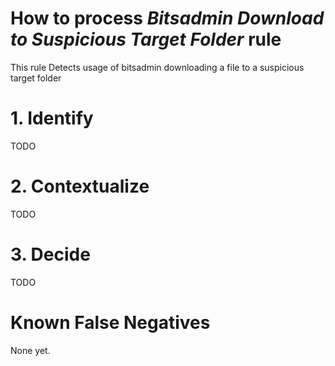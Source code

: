 # How to process *Bitsadmin Download to Suspicious Target Folder* rule
This rule Detects usage of bitsadmin downloading a file to a suspicious target folder

# 1. Identify
TODO

# 2. Contextualize
TODO

# 3. Decide
TODO

# Known False Negatives
None yet.
